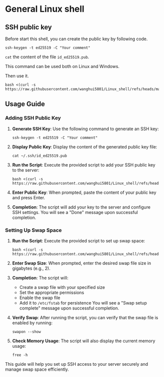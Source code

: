 # General Linux shell

## SSH public key

Before start this shell, you can create the public key by following code.

```shell
ssh-keygen -t ed25519 -C "Your comment"
```

`cat` the content of the file `id_ed25519.pub`.

This command can be used both on Linux and Windows.

Then use it.

```shell
bash <(curl -s https://raw.githubusercontent.com/wanghui5801/Linux_shell/refs/heads/main/ssh.sh)
```

## Usage Guide

### Adding SSH Public Key

1. **Generate SSH Key**: Use the following command to generate an SSH key:
    ```shell
    ssh-keygen -t ed25519 -C "Your comment"
    ```

2. **Display Public Key**: Display the content of the generated public key file:
    ```shell
    cat ~/.ssh/id_ed25519.pub
    ```

3. **Run the Script**: Execute the provided script to add your SSH public key to the server:
    ```shell
    bash <(curl -s https://raw.githubusercontent.com/wanghui5801/Linux_shell/refs/heads/main/ssh.sh)
    ```

4. **Enter Public Key**: When prompted, paste the content of your public key and press Enter.

5. **Completion**: The script will add your key to the server and configure SSH settings. You will see a "Done" message upon successful completion.

### Setting Up Swap Space

1. **Run the Script**: Execute the provided script to set up swap space:
    ```shell
    bash <(curl -s https://raw.githubusercontent.com/wanghui5801/Linux_shell/refs/heads/main/swapspace.sh)
    ```

2. **Enter Swap Size**: When prompted, enter the desired swap file size in gigabytes (e.g., 2).

3. **Completion**: The script will:
   - Create a swap file with your specified size
   - Set the appropriate permissions
   - Enable the swap file
   - Add it to `/etc/fstab` for persistence
   You will see a "Swap setup complete" message upon successful completion.

4. **Verify Swap**: After running the script, you can verify that the swap file is enabled by running:
    ```shell
    swapon --show
    ```

5. **Check Memory Usage**: The script will also display the current memory usage:
    ```shell
    free -h
    ```

This guide will help you set up SSH access to your server securely and manage swap space efficiently.
